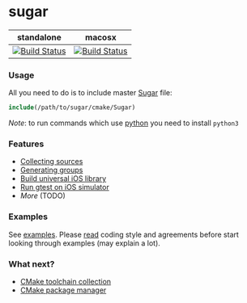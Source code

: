 # sugar
| standalone | macosx |
|------------|--------|
| [![Build Status](https://travis-ci.org/ruslo/sugar.png?branch=master)](https://travis-ci.org/ruslo/sugar) | [![Build Status](https://travis-ci.org/ruslo/sugar.png?branch=travis-ci.macosx.branch)](https://travis-ci.org/ruslo/sugar) |

### Usage
All you need to do is to include master [Sugar](https://github.com/ruslo/sugar/tree/master/cmake) file:
```cmake
include(/path/to/sugar/cmake/Sugar)
```

*Note*: to run commands which use [python](https://github.com/ruslo/sugar/tree/master/python) you need to install `python3`
### Features
* [Collecting sources](https://github.com/ruslo/sugar/wiki/Collecting-sources)
* [Generating groups](https://github.com/ruslo/sugar/wiki/Generating-groups)
* [Build universal iOS library](https://github.com/ruslo/sugar/wiki/Building-universal-ios-library)
* [Run gtest on iOS simulator](https://github.com/ruslo/sugar/tree/master/cmake/core#sugar_add_ios_gtest)
* *More* (TODO)

### Examples
See [examples](https://github.com/ruslo/sugar/tree/master/examples).
Please [read](https://github.com/ruslo/0/wiki/CMake) coding style and
agreements before start looking through examples (may explain a lot).

### What next?
* [CMake toolchain collection](https://github.com/ruslo/polly)
* [CMake package manager](https://github.com/ruslo/hunter)
